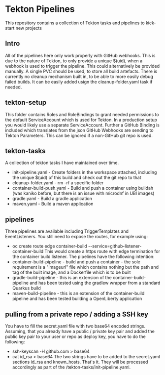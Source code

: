 # Tekton Pipelines
This repository contains a collection of Tekton tasks and pipelines to kick-start new projects

## Intro
All of the pipelines here only work properly with GitHub webhooks. This is due to the nature of Tekton, to only provide a unique $(uid), when a webhook is used to trigger the pipeline. This could alternatively be provided manually.
A single PVC should be used, to store all build artefacts. There is currently no cleanup mechanism built in, to be able to more easily debug failed builds. It can be easily added usign the cleanup-folder.yaml task if needed.

## tekton-setup
This folder contains Roles and RoleBindings to grant needed permissions to the default ServiceAccount which is used for Tekton. In a production setup you would likely use a separate ServiceAccount. Further a GitHub Binding is included which translates from the json GitHub Webhooks are sending to Tekton Parameters. This can be ignored if a non-GitHub git repo is used.

## tekton-tasks
A collection of tekton tasks I have maintained over time.
* init-pipeline.yaml - Create folders in the workspace attached, including the unique $(uid) of this build and check out the git repo to that
* cleanup-folder.yaml - rm -rf a specific folder
* container-build-push.yaml - Build and push a container using buildah (was kaniko before, but there is an issue with microdnf in UBI images)
* gradle.yaml - Build a gradle application
* maven.yaml - Build a maven application

## pipelines
Three pipelines are available including TriggerTemplates and EventListeners. You still need to expose the routes, for example using:
* oc create route edge container-build --service=github-listener-container-build
This would create a https route with edge termination for the container build listener. The pipelines have the following intention:
* container-build-pipeline - build and push a container - the sole requirement is a "imageurl" file which contains nothing but the path and tag of the built image, and a Dockerfile which is to be built
* gradle-build-pipeline - this is an extension of the container-build-pipeline and has been tested using the gradlew wrapper from a standard Quarkus build
* maven-build-pipeline - this is an extension of the container-build pipeline and has been tested building a OpenLiberty application

## pulling from a private repo / adding a SSH key
You have to fill the secret.yaml file with two base64 encoded strings. Assuming, that you already have a public / private key pair and added the public key pair to your user or repo as deploy key, you have to do the following:
* ssh-keyscan -H github.com > base64
* cat id_rsa > base64
The two strings have to be added to the secret.yaml sections id_rsa and known_hosts. That's it. They will be processed accordingly as part of the /tekton-tasks/init-pipeline.yaml.